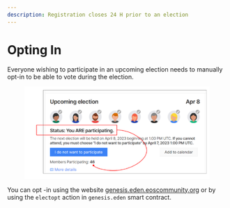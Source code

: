 ```yaml
---
description: Registration closes 24 H prior to an election
---
```


# Opting In

Everyone wishing to participate in an upcoming election needs to manually opt-in to be able to vote during the election.

<figure><img src="../../.gitbook/assets/Opt In Status.png" alt=""><figcaption></figcaption></figure>

You can opt -in using the website [genesis.eden.eoscommunity.org](https://genesis.eden.eoscommunity.org/) or by using the `electopt` action in `genesis.eden` smart contract.
